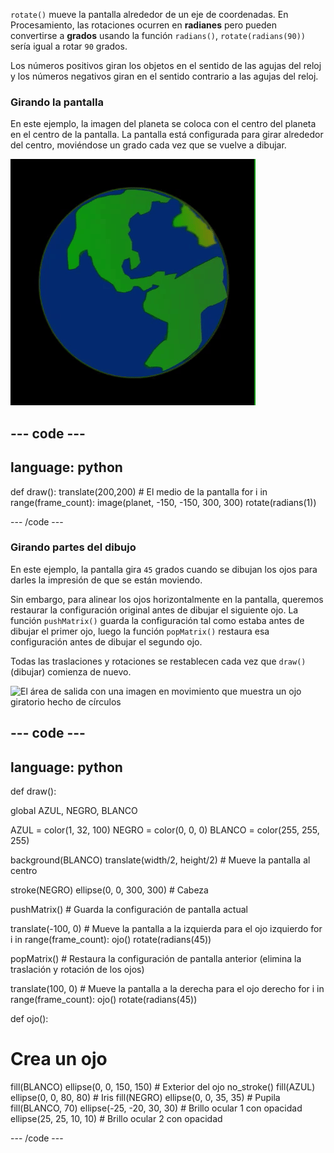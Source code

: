 
`rotate()` mueve la pantalla alrededor de un eje de coordenadas. En Procesamiento, las rotaciones ocurren en **radianes** pero pueden convertirse a **grados** usando la función `radians()`, `rotate(radians(90))` sería igual a rotar `90` grados.

Los números positivos giran los objetos en el sentido de las agujas del reloj y los números negativos giran en el sentido contrario a las agujas del reloj.

### Girando la pantalla

En este ejemplo, la imagen del planeta se coloca con el centro del planeta en el centro de la pantalla. La pantalla está configurada para girar alrededor del centro, moviéndose un grado cada vez que se vuelve a dibujar.

![El área de salida con un planeta girando alrededor del centro](images/rotate_planet.gif)

--- code ---
---
language: python
---

def draw():
  translate(200,200) # El medio de la pantalla
  for i in range(frame_count):
    image(planet, -150, -150, 300, 300) 
    rotate(radians(1))

--- /code ---

### Girando partes del dibujo

En este ejemplo, la pantalla gira `45` grados cuando se dibujan los ojos para darles la impresión de que se están moviendo.

Sin embargo, para alinear los ojos horizontalmente en la pantalla, queremos restaurar la configuración original antes de dibujar el siguiente ojo. La función `pushMatrix()` guarda la configuración tal como estaba antes de dibujar el primer ojo, luego la función `popMatrix()` restaura esa configuración antes de dibujar el segundo ojo.

Todas las traslaciones y rotaciones se restablecen cada vez que `draw()` (dibujar) comienza de nuevo.

![El área de salida con una imagen en movimiento que muestra un ojo giratorio hecho de círculos](images/rotate_ojos.gif)

--- code ---
---
language: python
---

def draw():
  
  global AZUL, NEGRO, BLANCO

  AZUL = color(1, 32, 100)
  NEGRO = color(0, 0, 0)
  BLANCO = color(255, 255, 255)
 
  background(BLANCO)
  translate(width/2, height/2) # Mueve la pantalla al centro 

  stroke(NEGRO)
  ellipse(0, 0, 300, 300) # Cabeza
  
  pushMatrix() # Guarda la configuración de pantalla actual
  
  translate(-100, 0) # Mueve la pantalla a la izquierda para el ojo izquierdo
  for i in range(frame_count):
    ojo()
    rotate(radians(45))

  popMatrix() # Restaura la configuración de pantalla anterior (elimina la traslación y rotación de los ojos)
  
  translate(100, 0) # Mueve la pantalla a la derecha para el ojo derecho
  for i in range(frame_count):
    ojo()
    rotate(radians(45))    
  
def ojo():
  
# Crea un ojo
  fill(BLANCO)
  ellipse(0, 0, 150, 150) # Exterior del ojo
  no_stroke()
  fill(AZUL)
  ellipse(0, 0, 80, 80) # Iris
  fill(NEGRO)
  ellipse(0, 0, 35, 35) # Pupila
  fill(BLANCO, 70)
  ellipse(-25, -20, 30, 30) # Brillo ocular 1 con opacidad
  ellipse(25, 25, 10, 10) # Brillo ocular 2 con opacidad

--- /code ---
